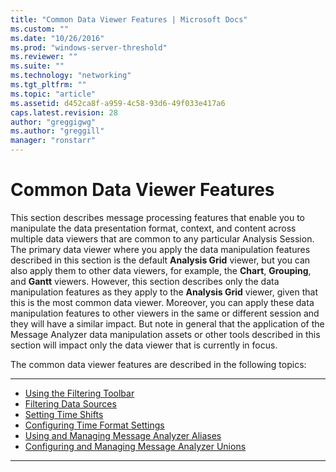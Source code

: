 ```yaml
---
title: "Common Data Viewer Features | Microsoft Docs"
ms.custom: ""
ms.date: "10/26/2016"
ms.prod: "windows-server-threshold"
ms.reviewer: ""
ms.suite: ""
ms.technology: "networking"
ms.tgt_pltfrm: ""
ms.topic: "article"
ms.assetid: d452ca8f-a959-4c58-93d6-49f033e417a6
caps.latest.revision: 28
author: "greggigwg"
ms.author: "greggill"
manager: "ronstarr"
---
```


# Common Data Viewer Features

This section describes message processing features that enable you to manipulate the data presentation format, context, and content across multiple data viewers that are common to any particular Analysis Session. The primary data viewer where you apply the data manipulation features described in this section is the default **Analysis Grid** viewer, but you can also apply them to other data viewers, for example, the **Chart**, **Grouping**, and **Gantt** viewers. However, this section describes only the data manipulation features as they apply to the **Analysis Grid** viewer, given that this is the most common data viewer. Moreover, you can apply these data manipulation features to other viewers in the same or different session and they will have a similar impact. But note in general that the application of the Message Analyzer data manipulation assets or other tools described in this section will impact only the data viewer that is currently in focus.  
  
 The common data viewer features are described in the following topics:  
  
---  
  
- [Using the Filtering Toolbar](using-the-filtering-toolbar.md)   
- [Filtering Data Sources](filtering-data-sources.md)   
- [Setting Time Shifts](setting-time-shifts.md)   
- [Configuring Time Format Settings](configuring-time-format-settings.md)   
- [Using and Managing Message Analyzer Aliases](using-and-managing-message-analyzer-aliases.md)   
- [Configuring and Managing Message Analyzer Unions](configuring-and-managing-message-analyzer-unions.md)   

---